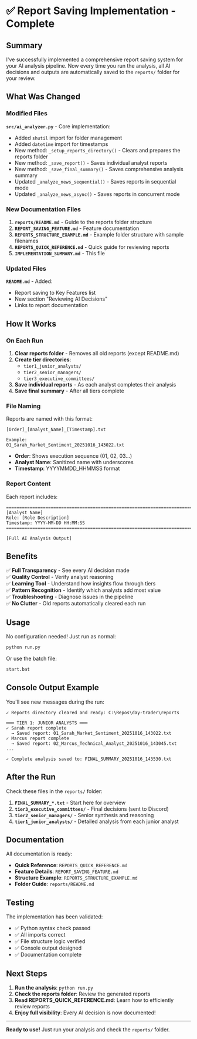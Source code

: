 # ✅ Report Saving Implementation - Complete

## Summary

I've successfully implemented a comprehensive report saving system for your AI analysis pipeline. Now every time you run the analysis, all AI decisions and outputs are automatically saved to the `reports/` folder for your review.

## What Was Changed

### Modified Files

**`src/ai_analyzer.py`** - Core implementation:
- Added `shutil` import for folder management
- Added `datetime` import for timestamps
- New method: `_setup_reports_directory()` - Clears and prepares the reports folder
- New method: `_save_report()` - Saves individual analyst reports
- New method: `_save_final_summary()` - Saves comprehensive analysis summary
- Updated `_analyze_news_sequential()` - Saves reports in sequential mode
- Updated `_analyze_news_async()` - Saves reports in concurrent mode

### New Documentation Files

1. **`reports/README.md`** - Guide to the reports folder structure
2. **`REPORT_SAVING_FEATURE.md`** - Feature documentation
3. **`REPORTS_STRUCTURE_EXAMPLE.md`** - Example folder structure with sample filenames
4. **`REPORTS_QUICK_REFERENCE.md`** - Quick guide for reviewing reports
5. **`IMPLEMENTATION_SUMMARY.md`** - This file

### Updated Files

**`README.md`** - Added:
- Report saving to Key Features list
- New section "Reviewing AI Decisions"
- Links to report documentation

## How It Works

### On Each Run

1. **Clear reports folder** - Removes all old reports (except README.md)
2. **Create tier directories**:
   - `tier1_junior_analysts/`
   - `tier2_senior_managers/`
   - `tier3_executive_committees/`
3. **Save individual reports** - As each analyst completes their analysis
4. **Save final summary** - After all tiers complete

### File Naming

Reports are named with this format:
```
[Order]_[Analyst_Name]_[Timestamp].txt

Example:
01_Sarah_Market_Sentiment_20251016_143022.txt
```

- **Order**: Shows execution sequence (01, 02, 03...)
- **Analyst Name**: Sanitized name with underscores
- **Timestamp**: YYYYMMDD_HHMMSS format

### Report Content

Each report includes:
```
================================================================================
[Analyst Name]
Role: [Role Description]
Timestamp: YYYY-MM-DD HH:MM:SS
================================================================================

[Full AI Analysis Output]
```

## Benefits

✅ **Full Transparency** - See every AI decision made  
✅ **Quality Control** - Verify analyst reasoning  
✅ **Learning Tool** - Understand how insights flow through tiers  
✅ **Pattern Recognition** - Identify which analysts add most value  
✅ **Troubleshooting** - Diagnose issues in the pipeline  
✅ **No Clutter** - Old reports automatically cleared each run  

## Usage

No configuration needed! Just run as normal:

```bash
python run.py
```

Or use the batch file:

```bash
start.bat
```

## Console Output Example

You'll see new messages during the run:

```
✓ Reports directory cleared and ready: C:\Repos\day-trader\reports

═══ TIER 1: JUNIOR ANALYSTS ═══
✓ Sarah report complete
  → Saved report: 01_Sarah_Market_Sentiment_20251016_143022.txt
✓ Marcus report complete
  → Saved report: 02_Marcus_Technical_Analyst_20251016_143045.txt
...

✓ Complete analysis saved to: FINAL_SUMMARY_20251016_143530.txt
```

## After the Run

Check these files in the `reports/` folder:

1. **`FINAL_SUMMARY_*.txt`** - Start here for overview
2. **`tier3_executive_committees/`** - Final decisions (sent to Discord)
3. **`tier2_senior_managers/`** - Senior synthesis and reasoning
4. **`tier1_junior_analysts/`** - Detailed analysis from each junior analyst

## Documentation

All documentation is ready:

- **Quick Reference**: `REPORTS_QUICK_REFERENCE.md`
- **Feature Details**: `REPORT_SAVING_FEATURE.md`
- **Structure Example**: `REPORTS_STRUCTURE_EXAMPLE.md`
- **Folder Guide**: `reports/README.md`

## Testing

The implementation has been validated:
- ✅ Python syntax check passed
- ✅ All imports correct
- ✅ File structure logic verified
- ✅ Console output designed
- ✅ Documentation complete

## Next Steps

1. **Run the analysis**: `python run.py`
2. **Check the reports folder**: Review the generated reports
3. **Read REPORTS_QUICK_REFERENCE.md**: Learn how to efficiently review reports
4. **Enjoy full visibility**: Every AI decision is now documented!

---

**Ready to use!** Just run your analysis and check the `reports/` folder.
